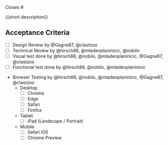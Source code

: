 Closes #

{{short description}}

## Acceptance Criteria

- [ ] Design Review by @Gagne87, @clastzoo
- [ ] Technical Review by @hirsch88, @mladenplaninicic, @nobilo
- [ ] Visual test done by @hirsch88, @nobilo, @mladenplaninicic, @Gagne87, @clastzoo
- [ ] Functional test done by @hirsch88, @nobilo, @mladenplaninicic
- Browser Testing by @hirsch88, @nobilo, @mladenplaninicic, @Gagne87, @clastzoo
    - Desktop
        - [ ] Chrome
        - [ ] Edge
        - [ ] Safari
        - [ ] Firefox
    - Tablet
        - [ ] iPad (Landscape / Portrait)
    - Mobile
        - [ ] Safari iOS
        - [ ] Chrome Preview
